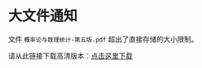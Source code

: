 # 大文件通知

文件 `概率论与数理统计-第五版.pdf` 超出了直接存储的大小限制。

请从此链接下载高清版本：[点击这里下载](https://drive.google.com/drive/folders/1smIdXiMJlrX9ZU0Ag10mBpkT6r2cJwmx?usp=sharing)
